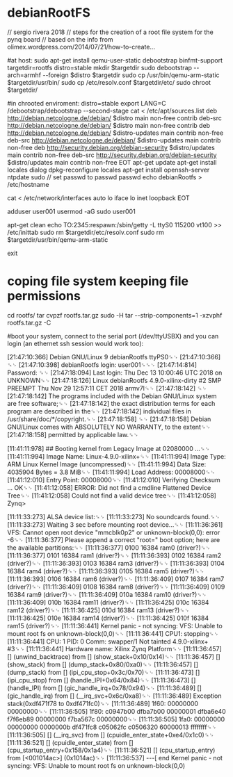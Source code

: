 # debianRootFS

// sergio rivera 2018
// steps for the creation of a root file system for the pynq board
// based on the info from olimex.wordpress.com/2014/07/21/how-to-create...

#at host:
sudo apt-get install qemu-user-static debootstrap binfmt-support
targetdir=rootfs
distro=stable
mkdir $targetdir
sudo debootstrap --arch=armhf --foreign $distro $targetdir
sudo cp /usr/bin/qemu-arm-static $targetdir/usr/bin/
sudo cp /etc/resolv.conf $targetdir/etc/
sudo chroot $targetdir/

#in chrooted enviroment:
distro=stable
export LANG=C
/debootstrap/debootstrap --second-stage
cat <<EOT > /etc/apt/sources.list
deb http://debian.netcologne.de/debian/ $distro main non-free contrib
deb-src http://debian.netcologne.de/debian/ $distro main non-free contrib
deb http://debian.netcologne.de/debian/ $distro-updates main contrib non-free
deb-src http://debian.netcologne.de/debian/ $distro-updates main contrib non-free
deb http://security.debian.org/debian-security $distro/updates main contrib non-free
deb-src http://security.debian.org/debian-security $distro/updates main contrib non-free
EOT
apt-get update
apt-get install locales dialog
dpkg-reconfigure locales
apt-get install openssh-server ntpdate sudo
// set passwd to passwd
passwd
echo debianRootfs > /etc/hostname

cat <<EOT > /etc/network/interfaces
auto lo
iface lo inet loopback
EOT


adduser user001
usermod -aG sudo user001

apt-get clean
echo TO:2345:respawn:/sbin/getty -L ttyS0 115200 vt100 >> /etc/inittab
sudo rm $targetdir/etc/resolv.conf
sudo rm $targetdir/usr/bin/qemu-arm-static

exit

# coping file system keeping file permissions
cd rootfs/
tar cvpzf rootfs.tar.gz
sudo -H tar --strip-components=1 -xzvphf rootfs.tar.gz -C <SD Mount Point Directory>


#boot your system, connect to the serial port (/dev/ttyUSBX) and you can login
(an ethernet ssh session would work too):

[21:47:10:366] Debian GNU/Linux 9 debianRootfs ttyPS0␍␊
[21:47:10:366] ␍␊
[21:47:10:398] debianRootfs login: user001␍␍␊
[21:47:14:814] Password: ␍␊
[21:47:18:094] Last login: Thu Dec 13 10:00:46 UTC 2018 on UNKNOWN␍␊
[21:47:18:126] Linux debianRootfs 4.9.0-xilinx-dirty #2 SMP PREEMPT Thu Nov 29 12:57:11 CET 2018 armv7l␍␊
[21:47:18:142] ␍␊
[21:47:18:142] The programs included with the Debian GNU/Linux system are free software;␍␊
[21:47:18:142] the exact distribution terms for each program are described in the␍␊
[21:47:18:142] individual files in /usr/share/doc/*/copyright.␍␊
[21:47:18:158] ␍␊
[21:47:18:158] Debian GNU/Linux comes with ABSOLUTELY NO WARRANTY, to the extent␍␊
[21:47:18:158] permitted by applicable law.␍␊





[11:41:11:978] ## Booting kernel from Legacy Image at 02080000 ...␍␊
[11:41:11:994]    Image Name:   Linux-4.9.0-xilinx+␍␊
[11:41:11:994]    Image Type:   ARM Linux Kernel Image (uncompressed)␍␊
[11:41:11:994]    Data Size:    4035904 Bytes = 3.8 MiB␍␊
[11:41:11:994]    Load Address: 00008000␍␊
[11:41:12:010]    Entry Point:  00008000␍␊
[11:41:12:010]    Verifying Checksum ... OK␍␊
[11:41:12:058] ERROR: Did not find a cmdline Flattened Device Tree␍␊
[11:41:12:058] Could not find a valid device tree␍␊
[11:41:12:058] Zynq> 








[11:11:33:273] ALSA device list:␍␊
[11:11:33:273]   No soundcards found.␍␊
[11:11:33:273] Waiting 3 sec before mounting root device...␍␊
[11:11:36:361] VFS: Cannot open root device "mmcblk0p2" or unknown-block(0,0): error -6␍␊
[11:11:36:377] Please append a correct "root=" boot option; here are the available partitions:␍␊
[11:11:36:377] 0100           16384 ram0  (driver?)␍␊
[11:11:36:377] 0101           16384 ram1  (driver?)␍␊
[11:11:36:393] 0102           16384 ram2  (driver?)␍␊
[11:11:36:393] 0103           16384 ram3  (driver?)␍␊
[11:11:36:393] 0104           16384 ram4  (driver?)␍␊
[11:11:36:393] 0105           16384 ram5  (driver?)␍␊
[11:11:36:393] 0106           16384 ram6  (driver?)␍␊
[11:11:36:409] 0107           16384 ram7  (driver?)␍␊
[11:11:36:409] 0108           16384 ram8  (driver?)␍␊
[11:11:36:409] 0109           16384 ram9  (driver?)␍␊
[11:11:36:409] 010a           16384 ram10  (driver?)␍␊
[11:11:36:409] 010b           16384 ram11  (driver?)␍␊
[11:11:36:425] 010c           16384 ram12  (driver?)␍␊
[11:11:36:425] 010d           16384 ram13  (driver?)␍␊
[11:11:36:425] 010e           16384 ram14  (driver?)␍␊
[11:11:36:425] 010f           16384 ram15  (driver?)␍␊
[11:11:36:441] Kernel panic - not syncing: VFS: Unable to mount root fs on unknown-block(0,0)␍␊
[11:11:36:441] CPU1: stopping␍␊
[11:11:36:441] CPU: 1 PID: 0 Comm: swapper/1 Not tainted 4.9.0-xilinx+ #3␍␊
[11:11:36:441] Hardware name: Xilinx Zynq Platform␍␊
[11:11:36:457] [<c010e48c>] (unwind_backtrace) from [<c010a664>] (show_stack+0x10/0x14)␍␊
[11:11:36:457] [<c010a664>] (show_stack) from [<c02ede4c>] (dump_stack+0x80/0xa0)␍␊
[11:11:36:457] [<c02ede4c>] (dump_stack) from [<c010cc0c>] (ipi_cpu_stop+0x3c/0x70)␍␊
[11:11:36:473] [<c010cc0c>] (ipi_cpu_stop) from [<c010d414>] (handle_IPI+0x64/0x84)␍␊
[11:11:36:473] [<c010d414>] (handle_IPI) from [<c01013f8>] (gic_handle_irq+0x78/0x94)␍␊
[11:11:36:489] [<c01013f8>] (gic_handle_irq) from [<c010b08c>] (__irq_svc+0x6c/0xa8)␍␊
[11:11:36:489] Exception stack(0xdf471f78 to 0xdf471fc0)␍␊
[11:11:36:489] 1f60:                                                       00000000 00000000␍␊
[11:11:36:505] 1f80: c0947b00 dfba7b00 00000001 dfba6e40 f7f6eb89 00000000 f7ba567c 00000000␍␊
[11:11:36:505] 1fa0: 00000000 00000000 0000000b df471fc8 c05062fc c0506320 60000013 ffffffff␍␊
[11:11:36:505] [<c010b08c>] (__irq_svc) from [<c0506320>] (cpuidle_enter_state+0xe4/0x1c0)␍␊
[11:11:36:521] [<c0506320>] (cpuidle_enter_state) from [<c014d0d0>] (cpu_startup_entry+0x158/0x1a4)␍␊
[11:11:36:521] [<c014d0d0>] (cpu_startup_entry) from [<001014ac>] (0x1014ac)␍␊
[11:11:36:537] ---[ end Kernel panic - not syncing: VFS: Unable to mount root fs on unknown-block(0,0)


















